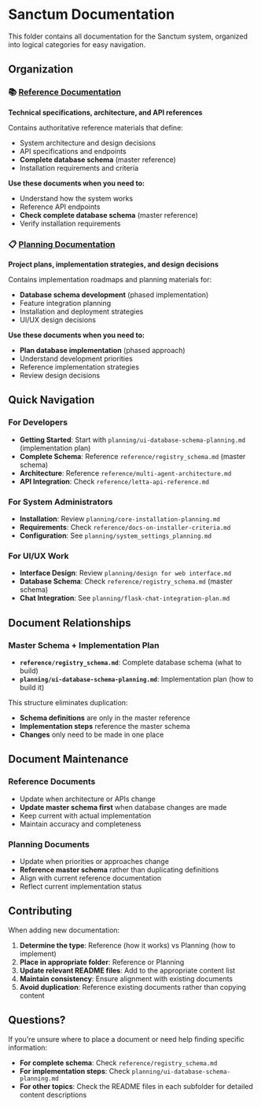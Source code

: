 # Sanctum Documentation

This folder contains all documentation for the Sanctum system, organized into logical categories for easy navigation.

## Organization

### 📚 [Reference Documentation](./reference/)
**Technical specifications, architecture, and API references**

Contains authoritative reference materials that define:
- System architecture and design decisions
- API specifications and endpoints
- **Complete database schema** (master reference)
- Installation requirements and criteria

**Use these documents when you need to:**
- Understand how the system works
- Reference API endpoints
- **Check complete database schema** (master reference)
- Verify installation requirements

### 📋 [Planning Documentation](./planning/)
**Project plans, implementation strategies, and design decisions**

Contains implementation roadmaps and planning materials for:
- **Database schema development** (phased implementation)
- Feature integration planning
- Installation and deployment strategies
- UI/UX design decisions

**Use these documents when you need to:**
- **Plan database implementation** (phased approach)
- Understand development priorities
- Reference implementation strategies
- Review design decisions

## Quick Navigation

### For Developers
- **Getting Started**: Start with `planning/ui-database-schema-planning.md` (implementation plan)
- **Complete Schema**: Reference `reference/registry_schema.md` (master schema)
- **Architecture**: Reference `reference/multi-agent-architecture.md`
- **API Integration**: Check `reference/letta-api-reference.md`

### For System Administrators
- **Installation**: Review `planning/core-installation-planning.md`
- **Requirements**: Check `reference/docs-on-installer-criteria.md`
- **Configuration**: See `planning/system_settings_planning.md`

### For UI/UX Work
- **Interface Design**: Review `planning/design for web interface.md`
- **Database Schema**: Check `reference/registry_schema.md` (master schema)
- **Chat Integration**: See `planning/flask-chat-integration-plan.md`

## Document Relationships

### **Master Schema + Implementation Plan**
- **`reference/registry_schema.md`**: Complete database schema (what to build)
- **`planning/ui-database-schema-planning.md`**: Implementation plan (how to build it)

This structure eliminates duplication:
- **Schema definitions** are only in the master reference
- **Implementation steps** reference the master schema
- **Changes** only need to be made in one place

## Document Maintenance

### Reference Documents
- Update when architecture or APIs change
- **Update master schema first** when database changes are made
- Keep current with actual implementation
- Maintain accuracy and completeness

### Planning Documents
- Update when priorities or approaches change
- **Reference master schema** rather than duplicating definitions
- Align with current reference documentation
- Reflect current implementation status

## Contributing

When adding new documentation:
1. **Determine the type**: Reference (how it works) vs Planning (how to implement)
2. **Place in appropriate folder**: Reference or Planning
3. **Update relevant README files**: Add to the appropriate content list
4. **Maintain consistency**: Ensure alignment with existing documents
5. **Avoid duplication**: Reference existing documents rather than copying content

## Questions?

If you're unsure where to place a document or need help finding specific information:
- **For complete schema**: Check `reference/registry_schema.md`
- **For implementation steps**: Check `planning/ui-database-schema-planning.md`
- **For other topics**: Check the README files in each subfolder for detailed content descriptions
